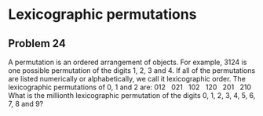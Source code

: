 # Lexicographic permutations
## Problem 24
A permutation is an ordered arrangement of objects. For example, 3124 is one possible permutation of the digits 1, 2, 3 and 4.
If all of the permutations are listed numerically or alphabetically, we call it lexicographic order.
The lexicographic permutations of 0, 1 and 2 are: 012   021   102   120   201   210
What is the millionth lexicographic permutation of the digits 0, 1, 2, 3, 4, 5, 6, 7, 8 and 9?

